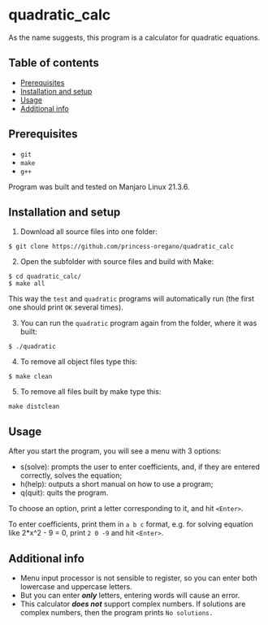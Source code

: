 # quadratic_calс

As the name suggests, this program is a calculator for quadratic equations.

## Table of contents
* [Prerequisites](#prerequisites)
* [Installation and setup](#installation-and-setup)
* [Usage](@usage)
* [Additional info](#additional-info)

## Prerequisites
* `git`
* `make`
* `g++`

Program was built and tested on Manjaro Linux 21.3.6.

## Installation and setup
1. Download all source files into one folder:
```
$ git clone https://github.com/princess-oregano/quadratic_calc
```
2. Open the subfolder with source files and build with Make:
```
$ cd quadratic_calc/
$ make all
```
This way the `test` and `quadratic` programs will automatically run (the first one should print `OK` several times).

3. You can run the `quadratic` program again from the folder, where it was built:
```
$ ./quadratic
```
4. To remove all object files type this:
```
$ make clean
```
5. To remove all files built by make type this:
```
make distclean
```

## Usage
After you start the program, you will see a menu with 3 options:
* s(solve): prompts the user to enter coefficients, and, if they are entered correctly, solves the equation;
* h(help): outputs a short manual on how to use a program;
* q(quit): quits the program.

To choose an option, print a letter corresponding to it, and hit `<Enter>`.

To enter coefficients, print them in `a b c` format, e.g. for solving equation like 2*x^2 - 9 = 0, print `2 0 -9` and hit `<Enter>`.

## Additional info
* Menu input processor is not sensible to register, so you can enter both lowercase and uppercase letters.
* But you can enter ***only*** letters, entering words will cause an error.
* This calculator ***does not*** support complex numbers. If solutions are complex numbers, then the program prints `No solutions.`

